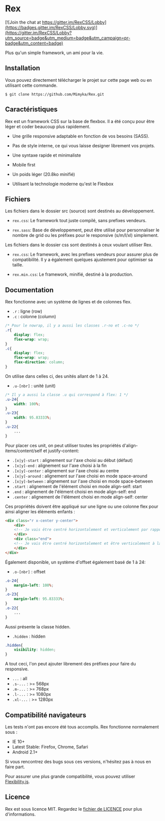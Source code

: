 Rex
===

[![Join the chat at https://gitter.im/RexCSS/Lobby](https://badges.gitter.im/RexCSS/Lobby.svg)](https://gitter.im/RexCSS/Lobby?utm_source=badge&utm_medium=badge&utm_campaign=pr-badge&utm_content=badge)

Plus qu'un simple framework, un ami pour la vie.

Installation
------------

Vous pouvez directement télécharger le projet sur cette page web ou en utilisant cette commande.

```shell
$ git clone https://github.com/Mimyka/Rex.git
```

Caractéristiques
----------------

Rex est un framework CSS sur la base de flexbox.
Il a été conçu pour être léger et coder beaucoup plus rapidement.

* Une grille responsive adaptable en fonction de vos besoins (SASS).

* Pas de style interne, ce qui vous laisse designer librement vos projets.

* Une syntaxe rapide et minimaliste

* Mobile first

* Un poids léger (20.8ko minifié)

* Utilisant la technologie moderne qu'est le Flexbox

Fichiers
--------

Les fichiers dans le dossier src (source) sont destinés au développement.

* `rex.css`: Le framework tout juste compilé, sans prefixes vendeurs.

* `rex.sass`: Base de développement, peut être utilisé pour personnaliser
le nombre de grid ou les préfixes pour le responsive (s/m/l/xl) simplement.

Les fichiers dans le dossier css sont destinés à ceux voulant utiliser Rex.

* `rex.css`: Le framework, avec les prefixes vendeurs pour assurer plus de compatibilité.
Il y a également quelques ajustement pour optimiser sa taille.

* `rex.min.css`: Le framework, minifié, destiné à la production.

Documentation
-------------

Rex fonctionne avec un système de lignes et de colonnes flex.
* `.r` : ligne (row)
* `.c` : colonne (column)

``` css
/* Pour le nowrap, il y a aussi les classes .r-no et .c-no */
.r{
    display: flex;
    flex-wrap: wrap;
}
.c{
    display: flex;
    flex-wrap: wrap;
    flex-direction: column;
}
```

On utilise dans celles ci, des unités allant de 1 à 24.
* `.u-[nbr]` : unité (unit)

``` css
/* Il y a aussi la classe .u qui correspond à flex: 1 */
.u-24{
    width: 100%;
}
.u-23{
    width: 95.83333%;     
}
.u-22{
    ...
}
```

Pour placer ces unit, on peut utiliser toutes les propriétés d'align-items/content/self et justify-content:
* `.[x|y]-start` : alignement sur l'axe choisi au début (défaut)
* `.[x|y]-end` : alignement sur l'axe choisi à la fin
* `.[x|y]-center` : alignement sur l'axe choisi au centre
* `.[x|y]-around` : alignement sur l'axe choisi en mode space-around
* `.[x|y]-between` : alignement sur l'axe choisi en mode space-between
* `.start` : alignement de l'élément choisi en mode align-self: start
* `.end` : alignement de l'élément choisi en mode align-self: end
* `.center` : alignement de l'élément choisi en mode align-self: center

Ces propriétés doivent être appliqué sur une ligne ou une colonne flex pour ainsi aligner les éléments enfants :

``` html
<div class="r x-center y-center">
    <div>
	<!-- Je vais être centré horizontalement et verticalement par rapport à mon parent -->
    </div>
    <div class="end">
	<!-- Je vais être centré horizontalement et être verticalement à la fin de mon parent -->
    </div>
</div>
```

Également disponible, un système d'offset également basé de 1 à 24:
* `.o-[nbr]` : offset

``` css
.o-24{
    margin-left: 100%;
}
.o-23{
    margin-left: 95.83333%;     
}
.o-22{
    ...
}
```

Aussi présente la classe hidden.
* `.hidden` : hidden

``` css
.hidden{
    visibility: hidden;
}
```


A tout ceci, l'on peut ajouter librement des préfixes pour faire du responsive.
* `...` : all
* `.s-...` : >= 568px
* `.m-...` : >= 768px
* `.l-...` : >= 1080px
* `.xl-...` : >= 1280px


Compatibilité navigateurs
-------------------------

Les tests n'ont pas encore été tous accomplis.
Rex fonctionne normalement sous :

* IE 10+
* Latest Stable: Firefox, Chrome, Safari
* Android 2.1+

Si vous rencontrez des bugs sous ces versions, n'hésitez pas à nous en faire part.

Pour assurer une plus grande compatibilité, vous pouvez utiliser [Flexibility.js][].

[Flexibility.js]: https://github.com/jonathantneal/flexibility

Licence
-------

Rex est sous licence MIT.
Regardez le [fichier de LICENCE][] pour plus d'informations.


[fichier de LICENCE]: https://github.com/Mimyka/Rex/blob/master/LICENSE
